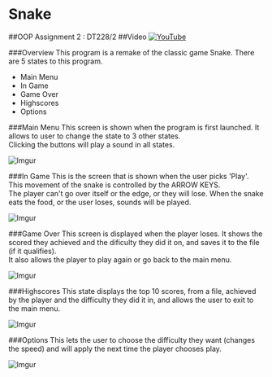 # Snake
##OOP Assignment 2 : DT228/2
##Video
[![YouTube](http://i.imgur.com/sdjvFzI.jpg)](https://www.youtube.com/watch?v=DhkGO3F-yLo)

###Overview
This program is a remake of the classic game Snake.
There are 5 states to this program.
- Main Menu
- In Game
- Game Over
- Highscores
- Options

###Main Menu
This screen is shown when the program is first launched. It allows to user to change the state to 3 other states.<br>
Clicking the buttons will play a sound in all states.

![Imgur](http://i.imgur.com/0mcs6PK.png)

###In Game
This is the screen that is shown when the user picks 'Play'.<br>
This movement of the snake is controlled by the ARROW KEYS.<br>
The player can't go over itself or the edge, or they will lose.
When the snake eats the food, or the user loses, sounds will be played.

![Imgur](http://i.imgur.com/vumxYrY.png)

###Game Over
This screen is displayed when the player loses. It shows the scored they achieved and the dificulty they did it on, and saves it to the file (if it qualifies).<br>
It also allows the player to play again or go back to the main menu.

![Imgur](http://i.imgur.com/jo5yfqc.png)

###Highscores
This state displays the top 10 scores, from a file, achieved by the player and the difficulty they did it in, and allows the user to exit to the main menu.

![Imgur](http://i.imgur.com/FWzAThf.png)

###Options
This lets the user to choose the difficulty they want (changes the speed) and will apply the next time the player chooses play.

![Imgur](http://i.imgur.com/Yb8XymY.png)